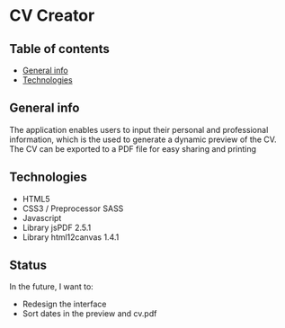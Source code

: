 # CV Creator

## Table of contents
* [General info](#general-info)
* [Technologies](#technologies)

## General info
The application enables users to input their personal and professional information, which is the used to generate a dynamic preview of the CV. The CV can be exported to a PDF file for easy sharing and printing

## Technologies
* HTML5
* CSS3 / Preprocessor SASS
* Javascript
* Library jsPDF 2.5.1
* Library html12canvas  1.4.1

## Status

In the future, I want to:
* Redesign the interface
* Sort dates in the preview and cv.pdf